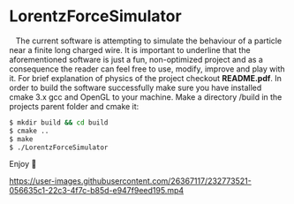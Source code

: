 # LorentzForceSimulator  
  
&nbsp;&nbsp;&nbsp;The current software is attempting to simulate the behaviour of a particle near a finite long charged wire. It is important to underline that the aforementioned software is just a fun, non-optimized project and as a consequence the reader can feel free to use, modify, improve and play with it. For brief explanation of physics of the project checkout **README.pdf**.
In order to build the software successfully make sure you have installed cmake 3.x gcc and OpenGL to your machine. Make a directory /build in the projects parent folder and cmake it:
  
```bash
$ mkdir build && cd build   
$ cmake ..  
$ make  
$ ./LorentzForceSimulator  
```

Enjoy :smiling_face_with_three_hearts:


https://user-images.githubusercontent.com/26367117/232773521-056635c1-22c3-4f7c-b85d-e947f9eed195.mp4

